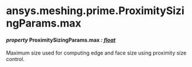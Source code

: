<a id="ansys-meshing-prime-proximitysizingparams-max"></a>

# ansys.meshing.prime.ProximitySizingParams.max

<a id="ansys.meshing.prime.ProximitySizingParams.max"></a>

#### *property* ProximitySizingParams.max *: [float](https://docs.python.org/3.11/library/functions.html#float)*

Maximum size used for computing edge and face size using proximity size control.

<!-- !! processed by numpydoc !! -->
